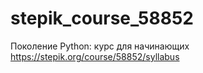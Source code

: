 # stepik_course_58852
Поколение Python: курс для начинающих 
https://stepik.org/course/58852/syllabus
